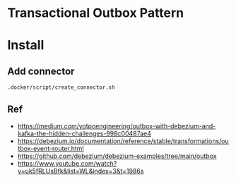 # Transactional Outbox Pattern

# Install

## Add connector

```
.docker/script/create_connector.sh
```

## Ref

* https://medium.com/yotpoengineering/outbox-with-debezium-and-kafka-the-hidden-challenges-998c00487ae4
* https://debezium.io/documentation/reference/stable/transformations/outbox-event-router.html
* https://github.com/debezium/debezium-examples/tree/main/outbox
* https://www.youtube.com/watch?v=uk5fRLUsBfk&list=WL&index=3&t=1986s